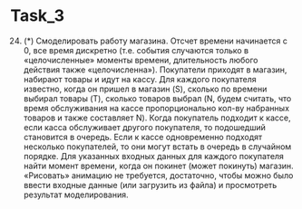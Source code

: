 # Task_3
24. (*) Смоделировать работу магазина. Отсчет времени начинается с 0, все время дискретно (т.е. события случаются только в «целочисленные» моменты времени, длительность любого действия также «целочисленна»). Покупатели приходят в магазин, набирают товары и идут на кассу. Для каждого покупателя известно, когда он пришел в магазин (S), сколько по времени выбирал товары (T), сколько товаров выбрал (N, будем считать, что время обслуживания на кассе пропорционально кол-ву набранных товаров и также составляет N). Когда покупатель подходит к кассе, если касса обслуживает другого покупателя, то подошедший становится в очередь. Если к кассе одновременно подходят несколько покупателей, то они могут встать в очередь в случайном порядке. Для указанных входных данных для каждого покупателя найти момент времени, когда он покинет (может покинуть) магазин. «Рисовать» анимацию не требуется, достаточно, чтобы можно было ввести входные данные (или загрузить из файла) и просмотреть результат моделирования.
